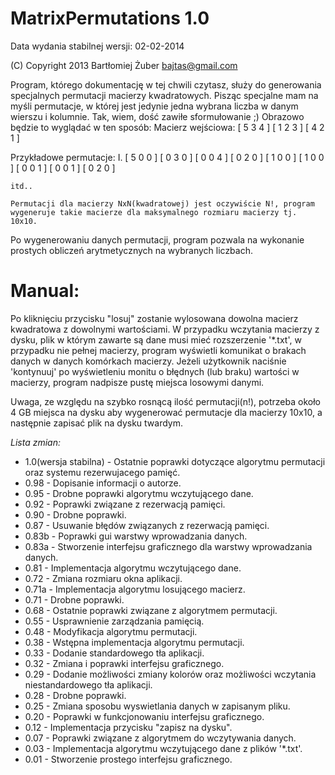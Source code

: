 MatrixPermutations 1.0
==================
Data wydania stabilnej wersji: 02-02-2014

(C) Copyright 2013 Bartłomiej Żuber <bajtas@gmail.com>

Program, którego dokumentację w tej chwili czytasz, służy do generowania specjalnych permutacji macierzy kwadratowych. 
Pisząc specjalne mam na myśli permutacje, w której jest jedynie jedna wybrana liczba w danym wierszu i kolumnie. Tak, wiem, dość zawiłe sformułowanie ;)
Obrazowo będzie to wyglądać w ten sposób:
Macierz wejściowa:
[ 5 3 4 ]
[ 1 2 3 ]
[ 4 2 1 ]

Przykładowe permutacje:
I. 
	[ 5 0 0 ]			[ 0 3 0 ]		[ 0 0 4 ]
	[ 0 2 0 ]			[ 1 0 0 ]		[ 1 0 0 ]
	[ 0 0 1 ]			[ 0 0 1 ]		[ 0 2 0 ]
	
	itd..
	
	Permutacji dla macierzy NxN(kwadratowej) jest oczywiście N!, program wygeneruje takie macierze dla maksymalnego rozmiaru macierzy tj. 10x10.
Po wygenerowaniu danych permutacji, program pozwala na wykonanie prostych obliczeń arytmetycznych na wybranych liczbach.

# Manual:
Po kliknięciu przycisku "losuj" zostanie wylosowana dowolna macierz kwadratowa z dowolnymi wartościami.
W przypadku wczytania macierzy z dysku, plik w którym zawarte są dane musi mieć rozszerzenie '*.txt', 
w przypadku nie pełnej macierzy, program wyświetli komunikat o brakach danych w danych komórkach macierzy.
Jeżeli użytkownik naciśnie 'kontynuuj' po wyświetleniu monitu o błędnych (lub braku) wartości w macierzy, program nadpisze pustę miejsca losowymi danymi.

Uwaga, ze względu na szybko rosnącą ilość permutacji(n!), potrzeba około 4 GB miejsca na dysku aby wygenerować permutacje dla macierzy 10x10, a następnie zapisać plik na dysku twardym.

*Lista zmian:*
* 1.0(wersja stabilna) - Ostatnie poprawki dotyczące algorytmu permutacji oraz systemu rezerwujacego pamięć.
* 0.98 - Dopisanie informacji o autorze.
* 0.95 - Drobne poprawki algorytmu wczytującego dane.
* 0.92 - Poprawki związane z rezerwacją pamięci.
* 0.90 - Drobne poprawki.
* 0.87 - Usuwanie błędów związanych z rezerwacją pamięci.
* 0.83b - Poprawki gui warstwy wprowadzania danych.
* 0.83a - Stworzenie interfejsu graficznego dla warstwy wprowadzania danych.
* 0.81 - Implementacja algorytmu wczytującego dane.
* 0.72 - Zmiana rozmiaru okna aplikacji.
* 0.71a - Implementacja algorytmu losującego macierz.
* 0.71 - Drobne poprawki.
* 0.68 - Ostatnie poprawki związane z algorytmem permutacji.
* 0.55 - Usprawnienie zarządzania pamięcią.
* 0.48 - Modyfikacja algorytmu permutacji.
* 0.38 - Wstępna implementacja algorytmu permutacji.
* 0.33 - Dodanie standardowego tła aplikacji.
* 0.32 - Zmiana i poprawki interfejsu graficznego.
* 0.29 - Dodanie możliwości zmiany kolorów oraz możliwości wczytania niestandardowego tła aplikacji.
* 0.28 - Drobne poprawki.
* 0.25 - Zmiana sposobu wyswietlania danych w zapisanym pliku.
* 0.20 - Poprawki w funkcjonowaniu interfejsu graficznego.
* 0.12 - Implementacja przycisku "zapisz na dysku".
* 0.07 - Poprawki związane z algorytmem do wczytywania danych.
* 0.03 - Implementacja algorytmu wczytującego dane z plików '*.txt'.
* 0.01 - Stworzenie prostego interfejsu graficznego.
